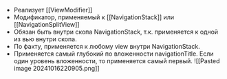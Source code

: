 - Реализует [[ViewModifier]]
- Модификатор, применяемый к [[NavigationStack]] или [[NavigationSplitView]]
- Обязан быть внутри скопа NavigationStack, т.к. применяется к одной из вью внутри скопа.
- По факту, применяется к любому view внутри NavigationStack. 
- Применяется самый глубокий по вложенности navigationTitle. Если один уровень вложенности, то применяется самый первый.
![[Pasted image 20241016220905.png]]